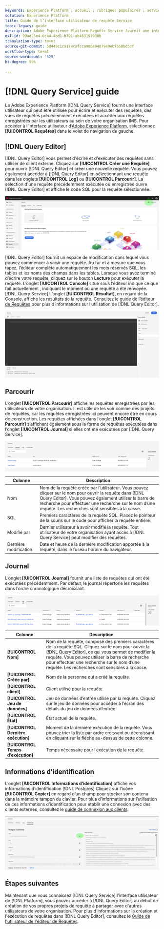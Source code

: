 ```yaml
---
keywords: Experience Platform ; accueil ; rubriques populaires ; service de requête ; service de Requête ; requête ; éditeur de requêtes ; éditeur de Requêtes ; éditeur de Requêtes ;
solution: Experience Platform
title: Guide de l’interface utilisateur de requête Service
topic-legacy: guide
description: Adobe Experience Platform Requête Service fournit une interface utilisateur qui peut être utilisée pour écrire et exécuter des requêtes, des vues précédemment exécutées et accéder à des requêtes enregistrées par des utilisateurs au sein de votre organisation IMS.
exl-id: 99ad25e4-0ca4-4bd1-b701-ab463197930b
translation-type: tm+mt
source-git-commit: 5d449c1ca174cafcca988e9487940eb7550bd5cf
workflow-type: tm+mt
source-wordcount: '629'
ht-degree: 59%

---
```


# [!DNL Query Service] guide

Le Adobe Experience Platform [!DNL Query Service] fournit une interface utilisateur qui peut être utilisée pour écrire et exécuter des requêtes, des vues de requêtes précédemment exécutées et accéder aux requêtes enregistrées par les utilisateurs au sein de votre organisation IMS. Pour accéder à l’interface utilisateur d’[Adobe Experience Platform][platform-ui], sélectionnez **[!UICONTROL Requêtes]** dans le volet de navigation de gauche.

## [!DNL Query Editor]

[!DNL Query Editor] vous permet d&#39;écrire et d&#39;exécuter des requêtes sans utiliser de client externe. Cliquez sur **[!UICONTROL Créer une Requête]** pour ouvrir [!DNL Query Editor] et créer une nouvelle requête. Vous pouvez également accéder à [!DNL Query Editor] en sélectionnant une requête dans les onglets **[!UICONTROL Log]** ou **[!UICONTROL Parcourir]**. La sélection d&#39;une requête précédemment exécutée ou enregistrée ouvre [!DNL Query Editor] et affiche le code SQL pour la requête sélectionnée.

![Image](../images/queries/ui-overview/overview.png)

[!DNL Query Editor] fournit un espace de modification dans lequel vous pouvez commencer à saisir une requête. Au fur et à mesure que vous tapez, l’éditeur complète automatiquement les mots réservés SQL, les tables et les noms des champs dans les tables. Lorsque vous avez terminé d’écrire votre requête, cliquez sur le bouton **Lecture** pour exécuter la requête. L’onglet **[!UICONTROL Console]** situé sous l’éditeur indique ce que fait actuellement , indiquant le moment où une requête a été renvoyée. [!DNL Query Service] L’onglet **[!UICONTROL Résultat]**, en regard de la Console, affiche les résultats de la requête. Consultez le [guide de l’éditeur de Requêtes][query-editor] pour plus d’informations sur l’utilisation de [!DNL Query Editor].

![Image](../images/queries/ui-overview/query-editor.png)

## Parcourir

L’onglet **[!UICONTROL Parcourir]** affiche les requêtes enregistrées par les utilisateurs de votre organisation. Il est utile de les voir comme des projets de requêtes, car les requêtes enregistrées ici peuvent encore être en cours de construction. Les requêtes affichées dans l’onglet **[!UICONTROL Parcourir]** s’affichent également sous la forme de requêtes exécutées dans l’onglet **[!UICONTROL Journal]** si elles ont été exécutées par [!DNL Query Service].

![Image](../images/queries/ui-overview/browse.png)

| Colonne | Description |
| --- | --- |
| Nom | Nom de la requête créée par l’utilisateur. Vous pouvez cliquer sur le nom pour ouvrir la requête dans [!DNL Query Editor]. Vous pouvez également utiliser la barre de recherche pour effectuer une recherche sur le nom d’une requête. Les recherches sont sensibles à la casse. |
| SQL | Premiers caractères de la requête SQL. Placez le pointeur de la souris sur le code pour afficher la requête entière. |
| Modifié par | Dernier utilisateur à avoir modifié la requête. Tout utilisateur de votre organisation ayant accès à [!DNL Query Service] peut modifier des requêtes. |
| Dernière modification | Date et heure de la dernière modification apportée à la requête, dans le fuseau horaire du navigateur. |

## Journal

L’onglet **[!UICONTROL Journal]** fournit une liste de requêtes qui ont été exécutées précédemment. Par défaut, le journal répertorie les requêtes dans l’ordre chronologique décroissant.

![Image](../images/queries/ui-overview/log.png)

| Colonne | Description |
| --- | --- |
| **[!UICONTROL Nom]** | Nom de la requête, composé des premiers caractères de la requête SQL. Cliquez sur le nom pour ouvrir la [!DNL Query Editor], ce qui vous permet de modifier la requête. Vous pouvez utiliser la barre de recherche pour effectuer une recherche sur le nom d’une requête. Les recherches sont sensibles à la casse. |
| **[!UICONTROL Créée par]** | Nom de la personne qui a créé la requête. |
| **[!UICONTROL client]** | Client utilisé pour la requête. |
| **[!UICONTROL Jeu de données]** | Jeu de données d’entrée utilisé par la requête. Cliquez sur le jeu de données pour accéder à l’écran des détails du jeu de données d’entrée. |
| **[!UICONTROL État]** | État actuel de la requête. |
| **[!UICONTROL Dernière exécution]** | Moment de la dernière exécution de la requête. Vous pouvez trier la liste par ordre croissant ou décroissant en cliquant sur la flèche au-dessus de cette colonne. |
| **[!UICONTROL Temps d’exécution]** | Temps nécessaire pour l’exécution de la requête. |

## Informations d’identification

L’onglet **[!UICONTROL Informations d’identification]** affiche vos informations d’identification [!DNL Postgres] Cliquez sur l’icône **[!UICONTROL Copier]** en regard d’un champ pour stocker son contenu dans la mémoire tampon du clavier. Pour plus d’informations sur l’utilisation de ces informations d’identification pour établir une connexion avec des clients externes, consultez le [guide de connexion aux clients][connect-clients].

![Image](../images/queries/ui-overview/credentials.png)

## Étapes suivantes

Maintenant que vous connaissez [!DNL Query Service] l&#39;interface utilisateur de [!DNL Platform], vous pouvez accéder à [!DNL Query Editor] au début de création de vos propres projets de requête à partager avec d&#39;autres utilisateurs de votre organisation. Pour plus d&#39;informations sur la création et l&#39;exécution de requêtes dans [!DNL Query Editor], consultez le [Guide de l&#39;utilisateur de l&#39;éditeur de Requêtes][query-editor].

[platform-ui]: https://platform.adobe.com
[query-editor]: user-guide.md
[connect-clients]: ../clients/overview.md

